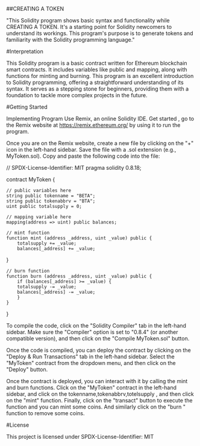 ##CREATING A TOKEN

"This Solidity program shows basic syntax and functionality while CREATING A TOKEN. It's a starting point for Solidity newcomers to understand its workings. This program's purpose is to generate tokens and familiarity with the Solidity programming language."

#Interpretation

This Solidity program is a basic contract written for Ethereum blockchain smart contracts. It includes variables like public and mapping, along with functions for minting and burning. This program is an excellent introduction to Solidity programming, offering a straightforward understanding of its syntax. It serves as a stepping stone for beginners, providing them with a foundation to tackle more complex projects in the future.

#Getting Started

Implementing Program
Use Remix, an online Solidity IDE. Get started , go to the Remix website at https://remix.ethereum.org/ by using it to run the program.

Once you are on the Remix website, create a new file by clicking on the "+" icon in the left-hand sidebar. Save the file with a .sol extension (e.g., MyToken.sol). Copy and paste the following code into the file:

// SPDX-License-Identifier: MIT
pragma solidity 0.8.18;

contract MyToken {

    // public variables here
    string public tokenname = "BETA";
    string public tokenabbrv = "BTA";
    uint public totalsupply = 0;

    // mapping variable here
    mapping(address => uint) public balances;

    // mint function
    function mint (address _address, uint _value) public {
        totalsupply += _value;
        balances[_address] += _value;
}

    // burn function
    function burn (address _address, uint _value) public {
        if (balances[_address] >= _value) {
        totalsupply -= _value;
        balances[_address] -= _value;
        }
    }

}

To compile the code, click on the "Solidity Compiler" tab in the left-hand sidebar. Make sure the "Compiler" option is set to "0.8.4" (or another compatible version), and then click on the "Compile MyToken.sol" button.

Once the code is compiled, you can deploy the contract by clicking on the "Deploy & Run Transactions" tab in the left-hand sidebar. Select the "MyToken" contract from the dropdown menu, and then click on the "Deploy" button.

Once the contract is deployed, you can interact with it by calling the mint and burn functions. Click on the "MyToken" contract in the left-hand sidebar, and click on the tokenname,tokenabbrv,totelsupply , and then click on the "mint" function. Finally, click on the "transact" button to execute the function and you can mint some coins. And  similarly click on the "burn " function to remove some coins.

#License

This project is licensed under SPDX-License-Identifier: MIT
